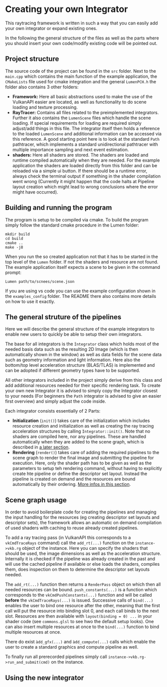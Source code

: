 # Creating your own Integrator

This raytracing framework is written in such a way that you can easily add your own integrator or expand existing ones.

In the following the general structure of the files as well as the parts where you should insert your own code/modify existing code will be pointed out.

## Project structure
The source code of the project can be found in the `src` folder. Next to the `main.cpp` which contains the main function of the example application, the `CMakeLists` file used for cmake integration and the general `LumenPCH.h` the folder also contains 3 other folders:

- **Framework:** Here all basic abstractions used to make the use of the VulkanAPI easier are located, as well as functionality to do scene loading and texture processing.
- **RayTracer:** Contains all files related to the preimplemented integrators. Further it also contains the `LumenScene` files which handle the scene loading. If special requirements for loading are required simply adjust/add things in this file. The integrator itself then holds a reference to the loaded `LumenScene` and additional information can be accessed via this reference. A good starting point here is to look at the standard `Path` pathtracer, which implements a standard unidirectional pathtracer with multiple importance sampling and next event estimation.
- **shaders:** Here all shaders are stored. The shaders are loaded and runtime compiled automatically when they are needed. For the example application the shaders are loaded directly from this folder and can be reloaded via a simple ui button. If there should be a runtime error, always check the terminal output if something in the shader compilation went wrong (Currently it might happen that the code halts at Pipeline layout creation which might lead to wrong conclusions where the error might have occurred).

## Building and running the program

The program is setup to be compiled via cmake. To build the program simply follow the standard cmake procedure in the Lumen folder:
```
mkdir build
cd build
cmake ..
make -j8
```

When you run the so created application not that it has to be started in the top level of the `Lumen` folder. If not the shaders and resource are not found. The example application itself expects a scene to be given in the command prompt:
```
Lumen path/to/scnees/scene.json
```

If you are using vs code you can use the example configuration shown in the `examples_config` folder. The README there also contains more details on how to use it exactly.

## The general struture of the pipelines

Here we will describe the general structure of the example integrators to enable new users to quickly be able to setup their own integrators.

The base for all integrators is the `Ìntegrator` class which holds most of the needed basis data such as the resulting 2D Image (which is then automatically shown in the window) as well as data fields for the scene data such as geometry information and light information. Here also the bottom/top level acceleration structure (BLAS/TLAS) is implemented and can be adopted if different geometry types have to be supported.

All other integrators included in the project simply derive from this class and add additional resources needed for their specific rendering task. To create your own new Integrator it is advised to simply copy the Integrator closest to your needs (For beginners the `Path` integrator is advised to give an easier first overview) and simply adjust the code inside.

Each integrator consists essentially of 2 Parts:

- **Initialization** (`init()`) takes care of the initialization which includes resource creation and initialization as well as creating the ray tracing acceleration structures by calling `Ìntegrator::init()`. Note that no shaders are compiled here, nor any pipelines. These are handled automatically when they are added to the scene graph, which is described in [a later section](#scene-graph-usage).
- **Rendering** (`render()`) takes care of adding the required pipelines to the scene graph to render the final image and submitting the pipeline for execution. Here, only the shader path has to be given as well as the parameters to setup teh rendering command, without having to explicitly create hte pipeline or define the descriptor set layout. Instead the pipeline is created on demand and the resources are bound automatically by their ordering. [More infos in this section](#scene-graph-usage).


## Scene graph usage

In order to avoid boilerplate code for creating the pipelines and managing the input handling for the resources (eg creating descriptor set layouts and descriptor sets), the framework allows an automatic on demand compilation of used shaders with caching to reuse already created pipelines.

To add a ray tracing pass (in VulkanAPI this corresponds to a `vkCmdTraceRays` command) call the `add_rt(...)` function on the `instance->vkb.rg` object of the instance. Here you can specify the shaders that should be used, the image dimensions as well as the acceleration  structure. Internally it is checked if the pipeline was already created in the past and will use the cached pipeline if available or else loads the shaders, compiles them, does inspection on them to determine the descriptor set layouts needed.

The `add_rt(...)` function then returns a `RenderPass` object on which then all needed resources can be bound. `push_constants(...)` is a function which corresponds to the `vkCmdPushConstants(...)` function and will be called **before** the `vkCmdTraceRays(...)` is issued. Successive calls of `bind(...)` enables the user to bind one resource after the other, meaning that the first call will put the resource into binding slot 0, and each call binds to the next slot. Resources are then available with `layout(binding = 0) ...` in your shader code (see `commons.glsl` to see hwo the default setup looks). One can also insert multiple resources at once to the `bind(...)` function to bind multiple resources at once.

There do exist `àdd_gfx(...)` and `àdd_compute(...)` calls which enable the user to create a standard graphics and compute pipeline as well.

To finally run all prerecorded pipelines simply call `instance->vkb.rg->run_and_submit(cmd)` on the instance.

## Using the new integrator

